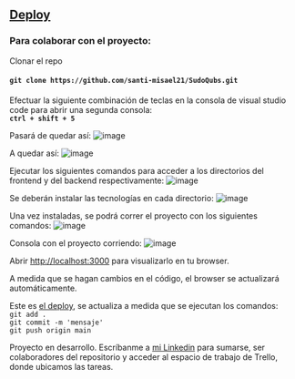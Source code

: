 ## <a href='https://sudo-qubs.vercel.app' target='_blank' > Deploy </a>

### Para colaborar con el proyecto:
Clonar el repo
#### `git clone https://github.com/santi-misael21/SudoQubs.git`

Efectuar la siguiente combinación de teclas en la consola de visual studio code para abrir una segunda consola:
<br/>
<b>` ctrl + shift + 5 `</b>

Pasará de quedar así:
![image](https://user-images.githubusercontent.com/94709834/211713152-f985b35c-5afd-430e-98a8-7c2b8c2034c8.png)

A quedar así: 
![image](https://user-images.githubusercontent.com/94709834/211713192-9f098862-1b08-4e29-a9fd-cce57c212179.png)

Ejecutar los siguientes comandos para acceder a los directorios del frontend y del backend respectivamente:
![image](https://user-images.githubusercontent.com/94709834/211713363-33ab928f-f536-47f4-8937-af12f44248d7.png)

Se deberán instalar las tecnologías en cada directorio:
![image](https://user-images.githubusercontent.com/94709834/211713405-de26ec28-ca77-4941-ab14-42a314699c3d.png)

Una vez instaladas, se podrá correr el proyecto con los siguientes comandos:
![image](https://user-images.githubusercontent.com/94709834/211713571-86121ca3-e7db-4a04-ae4d-695b198623ec.png)

Consola con el proyecto corriendo:
![image](https://user-images.githubusercontent.com/94709834/211713899-a8e828ce-1be3-41bd-982c-99b2e3324a6c.png)

Abrir [http://localhost:3000](http://localhost:3000) para visualizarlo en tu browser.

A medida que se hagan cambios en el código, el browser se actualizará automáticamente.

Este es <a href='https://sudo-qubs.vercel.app'/>el deploy</a>, se actualiza a medida que se ejecutan los comandos: <br/>
`git add . ` <br/>
`git commit -m 'mensaje'`<br/>
`git push origin main`<br/>

Proyecto en desarrollo. Escríbanme a <a href='https://www.linkedin.com/in/santiago-alamos-servian/'>mi Linkedin</a> para sumarse, ser colaboradores del repositorio y acceder al espacio de trabajo de Trello, donde ubicamos las tareas. 

